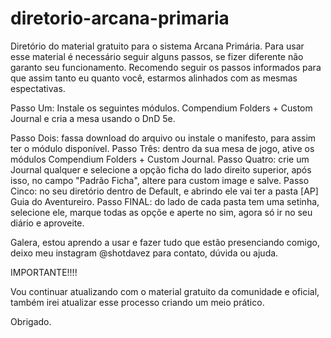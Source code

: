 # diretorio-arcana-primaria
Diretório do material gratuito para o sistema Arcana Primária.
Para usar esse material é necessário seguir alguns passos, se fizer diferente não garanto seu funcionamento.
Recomendo seguir os passos informados para que assim tanto eu quanto você, estarmos alinhados com as mesmas espectativas.

Passo Um: Instale os seguintes módulos.
Compendium Folders + Custom Journal e cria a mesa usando o DnD 5e.

Passo Dois: fassa download do arquivo ou instale o manifesto, para assim ter o módulo disponível.
Passo Três: dentro da sua mesa de jogo, ative os módulos Compendium Folders + Custom Journal.
Passo Quatro: crie um Journal qualquer e selecione a opção ficha do lado direito superior, após isso, no campo "Padrão Ficha", altere para custom image e salve.
Passo Cinco: no seu diretório dentro de Default, e abrindo ele vai ter a pasta [AP] Guia do Aventureiro.
Passo FINAL: do lado de cada pasta tem uma setinha, selecione ele, marque todas as opçõe e aperte no sim, agora só ir no seu diário e aproveite.


Galera, estou aprendo a usar e fazer tudo que estão presenciando comigo, deixo meu instagram @shotdavez para contato, dúvida ou ajuda.

IMPORTANTE!!!!

Vou continuar atualizando com o material gratuito da comunidade e oficial, também irei atualizar esse processo criando um meio prático.

Obrigado.
